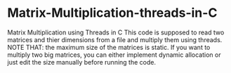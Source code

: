 # Matrix-Multiplication-threads-in-C
Matrix Multiplication using Threads in C
This code is supposed to read two matrices and thier dimensions from a file and multiply them using threads.
NOTE THAT: the maximum size of the matrices is static.
If you want to multiply two big matrices, you can either implement dynamic allocation or just edit the size manually before running the code.
